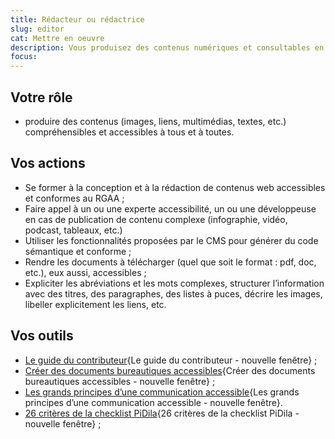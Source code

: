 ```yaml
---
title: Rédacteur ou rédactrice
slug: editor
cat: Mettre en oeuvre
description: Vous produisez des contenus numériques et consultables en ligne
focus:
---
```



## Votre rôle

* produire des contenus (images, liens, multimédias, textes, etc.) compréhensibles et accessibles à tous et à toutes.

## Vos actions

* Se former à la conception et à la rédaction de contenus web accessibles et conformes au RGAA ;
* Faire appel à un ou une experte accessibilité, un ou une développeuse en cas de publication de contenu complexe (infographie, vidéo, podcast, tableaux, etc.)
* Utiliser les fonctionnalités proposées par le CMS pour générer du code sémantique et conforme ;
* Rendre les documents à télécharger (quel que soit le format : pdf, doc, etc.), eux aussi, accessibles ;
* Expliciter les abréviations et les mots complexes, structurer l’information avec des titres, des paragraphes, des listes à puces, décrire les images, libeller explicitement les liens, etc.


## Vos outils

* [Le guide du contributeur](https://disic.github.io/guide-contribuer_accessible/index.html){Le guide du contributeur - nouvelle fenêtre} ;
* [Créer des documents bureautiques accessibles](https://disic.github.io/guides-documents_bureautiques_accessibles/html/){Créer des documents bureautiques accessibles - nouvelle fenêtre} ;
* [Les grands principes d’une communication accessible](https://www.gouvernement.fr/charte-d-accessibilite-de-la-communication-de-l-etat/les-grands-principes-d-une-communication-accessible){Les grands principes d’une communication accessible - nouvelle fenêtre}.
* [26 critères de la checklist PiDila](https://pidila.gitlab.io/checklist-pidila/?Profil=R%C3%A9dactionnel&R%C3%A9f%C3%A9rentiel=RGAA){26 critères de la checklist PiDila - nouvelle fenêtre} ;